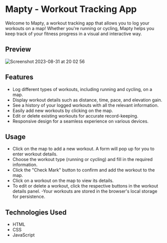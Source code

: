 # Mapty - Workout Tracking App

Welcome to Mapty, a workout tracking app that allows you to log your workouts on a map! Whether you're running or cycling, Mapty helps you keep track of your fitness progress in a visual and interactive way.

## Preview

![Screenshot 2023-08-31 at 20 02 56](https://github.com/KatliM1/Mapty/assets/125819416/0b2fbe77-261f-43bc-a562-b71738a327f2)

## Features

- Log different types of workouts, including running and cycling, on a map.
- Display workout details such as distance, time, pace, and elevation gain.
- See a history of your logged workouts with all the relevant information.
- Easily add new workouts by clicking on the map.
- Edit or delete existing workouts for accurate record-keeping.
- Responsive design for a seamless experience on various devices.



## Usage


- Click on the map to add a new workout. A form will pop up for you to enter workout details.
- Choose the workout type (running or cycling) and fill in the required information.
- Click the "Check Mark" button to confirm and add the workout to the map.
- Click on a workout on the map to view its details.
- To edit or delete a workout, click the respective buttons in the workout details panel.
-Your workouts are stored in the browser's local storage for persistence.

## Technologies Used


- HTML
- CSS
- JavaScript
